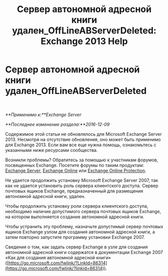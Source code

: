 ﻿---
title: 'Сервер автономной адресной книги удален_OffLineABServerDeleted: Exchange 2013 Help'
TOCTitle: Сервер автономной адресной книги удален_OffLineABServerDeleted
ms:assetid: 38b5dacf-ef65-4b25-97f6-d8dec956d7d5
ms:mtpsurl: https://technet.microsoft.com/ru-ru/library/ms.exch.setupreadiness.offlineabserverdeleted(v=EXCHG.150)
ms:contentKeyID: 50487840
ms.date: 05/22/2018
mtps_version: v=EXCHG.150
ms.translationtype: MT
---

# Сервер автономной адресной книги удален\_OffLineABServerDeleted

 

_**Применимо к:**Exchange Server_

_**Последнее изменение раздела:**2016-12-09_

Содержимое этой статьи не обновлялось для Microsoft Exchange Server 2013. Несмотря на отсутствие обновления, оно может быть применимо для Exchange 2013. Если вам все еще нужна помощь, ознакомьтесь с указанными ниже ресурсами сообщества.

Возникли проблемы? Обратитесь за помощью к участникам форумов, посвященных Exchange. Посетите форумы по таким продуктам: [Exchange Server](https://go.microsoft.com/fwlink/p/?linkid=60612), [Exchange Online](https://go.microsoft.com/fwlink/p/?linkid=267542) или [Exchange Online Protection](https://go.microsoft.com/fwlink/p/?linkid=285351).

Не удается продолжить установку Microsoft Exchange Server 2007, так как не удается установить роль сервера клиентского доступа. Сервер почтовых ящиков Exchange, предназначенный для размещения автономной адресной книги, удален.

Чтобы продолжить установку роли сервера клиентского доступа, необходимо наличие допустимого сервера почтовых ящиков Exchange, на котором выполняется создание автономной адресной книги.

Чтобы устранить эту проблему, назначьте допустимый сервер почтовых ящиков Exchange узлом для создания автономной адресной книги, а затем повторно запустите программу установки Exchange 2007.

Сведения о том, как задать сервер Exchange в узле для создания автономной адресной книги содержатся в документации Exchange 2007 «Как для создания автономной адресной книги» ([https://go.microsoft.com/fwlink/?LinkId=86314](https://go.microsoft.com/fwlink/?linkid=86314)).

